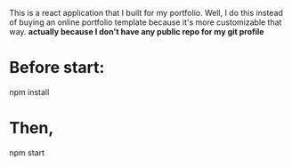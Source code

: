 This is a react application that I built for my portfolio. Well, I do this
instead of buying an online portfolio template because it's more customizable
that way. **actually because I don't have any public repo for my git profile**

# Before start:
npm install

# Then,
npm start